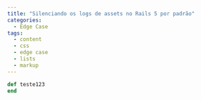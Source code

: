 ```yaml
---
title: "Silenciando os logs de assets no Rails 5 por padrão"
categories:
  - Edge Case
tags:
  - content
  - css
  - edge case
  - lists
  - markup
---
```


```ruby
def teste123
end
```
